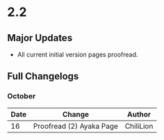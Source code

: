 # 2.2

## Major Updates

* All current initial version pages proofread.

## Full Changelogs

### October

| Date | Change                   | Author    |
| ---- | ------------------------ | --------- |
| 16   | Proofread (2) Ayaka Page | ChiliLion |
